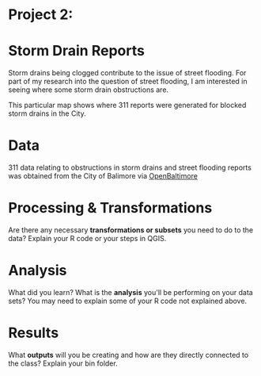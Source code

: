 # Project 2: 

# Storm Drain Reports
Storm drains being clogged contribute to the issue of street flooding. For part of my research into the question of street flooding, I am interested in seeing where some storm drain obstructions are. 

This particular map shows where 311 reports were generated for blocked storm drains in the City.



# Data
311 data relating to obstructions in storm drains and street flooding reports was obtained from the City of Balimore via [OpenBaltimore](https://data.baltimorecity.gov)

# Processing & Transformations
Are there any necessary **transformations or subsets** you need to do to the data? Explain your R code or your steps in QGIS.

# Analysis
What did you learn? What is the **analysis** you'll be performing on your data sets? You may need to explain some of your R code not explained above.

# Results
What **outputs** will you be creating and how are they directly connected to the class? Explain your bin folder.
